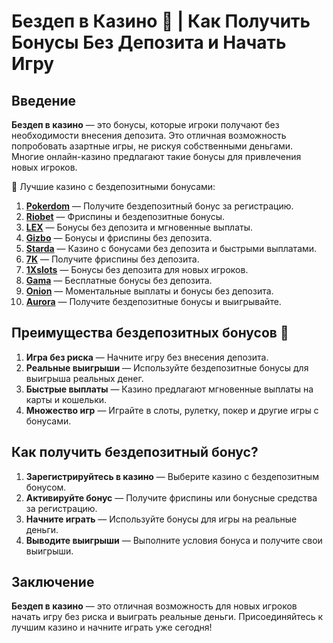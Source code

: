 # Бездеп в Казино 🎰 | Как Получить Бонусы Без Депозита и Начать Игру

## Введение

**Бездеп в казино** — это бонусы, которые игроки получают без необходимости внесения депозита. Это отличная возможность попробовать азартные игры, не рискуя собственными деньгами. Многие онлайн-казино предлагают такие бонусы для привлечения новых игроков.

🎰 Лучшие казино с бездепозитными бонусами:

1. **[Pokerdom](https://brandplay.link/4k77v2yx)** — Получите бездепозитный бонус за регистрацию.
2. **[Riobet](https://brandplay.link/7xBLTPyj)** — Фриспины и бездепозитные бонусы.
3. **[LEX](https://brandplay.link/zW4hdDFV)** — Бонусы без депозита и мгновенные выплаты.
4. **[Gizbo](https://brandplay.link/bprXw4YV)** — Бонусы и фриспины без депозита.
5. **[Starda](https://brandplay.link/fB7xwRFL)** — Казино с бонусами без депозита и быстрыми выплатами.
6. **[7K](https://brandplay.link/BvQyFShp)** — Получите фриспины без депозита.
7. **[1Xslots](https://brandplay.link/hSB1khtr)** — Бонусы без депозита для новых игроков.
8. **[Gama](https://brandplay.link/j6NMKsDz)** — Бесплатные бонусы без депозита.
9. **[Onion](https://brandplay.link/zBGRVpQ9)** — Моментальные выплаты и бонусы без депозита.
10. **[Aurora](https://10trafic-stat2.com/click/668546556bcc6313411604bd/6766/13032/subaccount)** — Получите бездепозитные бонусы и выигрывайте.

## Преимущества бездепозитных бонусов 🎯

1. **Игра без риска** — Начните игру без внесения депозита.
2. **Реальные выигрыши** — Используйте бездепозитные бонусы для выигрыша реальных денег.
3. **Быстрые выплаты** — Казино предлагают мгновенные выплаты на карты и кошельки.
4. **Множество игр** — Играйте в слоты, рулетку, покер и другие игры с бонусами.

## Как получить бездепозитный бонус?

1. **Зарегистрируйтесь в казино** — Выберите казино с бездепозитным бонусом.
2. **Активируйте бонус** — Получите фриспины или бонусные средства за регистрацию.
3. **Начните играть** — Используйте бонусы для игры на реальные деньги.
4. **Выводите выигрыши** — Выполните условия бонуса и получите свои выигрыши.

## Заключение

**Бездеп в казино** — это отличная возможность для новых игроков начать игру без риска и выиграть реальные деньги. Присоединяйтесь к лучшим казино и начните играть уже сегодня!

